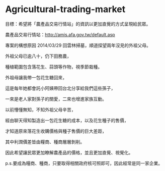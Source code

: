 Agricultural-trading-market
===========================
目標：希望將「農產品交易行情站」的資訊以更加直覺的方式呈現給民眾。

農產品交易行情站：http://amis.afa.gov.tw/default.asp


專案的構想原因
2014/03/29
回雲林掃墓，順道探望兩年沒見的外祖父母。

外祖父母已逾八十，仍下田務農，

種植範圍包含落花生、蒜頭等作物，視季節栽種。

外祖母讓我帶一包花生糖回來，

這是每年她都會託小阿姨帶回台北分享給我們這些孫子，

一來是老人家對孫子的關愛，二來也增進家族互動。

以前懵懂無知，不知外祖父母辛苦，

經由聊天得知製造出一包花生糖的成本，以及花生種子的售價，

才知道原來落花生收購價格與種子售價的巨大差距，

其中利潤價差皆由糧商、種商層層剝削。

因此希望讓民眾更加瞭解農產品的價格，並且更加直覺、視覺化。

p.s.要成為糧商、種商，只要取得相關政府核可照即可，因此經常是同一家企業。
